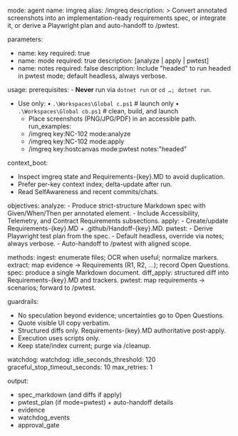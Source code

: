 mode: agent
name: imgreq
alias: /imgreq
description: >
  Convert annotated screenshots into an implementation-ready requirements spec,
  or integrate it, or derive a Playwright plan and auto-handoff to /pwtest.

parameters:
  - name: key
    required: true
  - name: mode
    required: true
    description: [analyze | apply | pwtest]
  - name: notes
    required: false
    description: Include "headed" to run headed in pwtest mode; default headless, always verbose.

usage:
  prerequisites:
    - **Never** run via `dotnet run` or `cd …; dotnet run`.
- Use only:
    • `.\Workspaces\Global
c.ps1`  # launch only
    • `.\Workspaces\Global
cb.ps1` # clean, build, and launch
    - Place screenshots (PNG/JPG/PDF) in an accessible path.
  run_examples:
    - /imgreq key:NC-102 mode:analyze
    - /imgreq key:NC-102 mode:apply
    - /imgreq key:hostcanvas mode:pwtest notes:"headed"

context_boot:
  - Inspect imgreq state and Requirements-{key}.MD to avoid duplication.
  - Prefer per-key context index; delta-update after run.
  - Read SelfAwareness and recent commits/chats.

objectives:
  analyze:
    - Produce strict-structure Markdown spec with Given/When/Then per annotated element.
    - Include Accessibility, Telemetry, and Contract Requirements subsections.
  apply:
    - Create/update Requirements-{key}.MD + .github/Handoff-{key}.MD.
  pwtest:
    - Derive Playwright test plan from the spec.
    - Default headless, override via notes; always verbose.
    - Auto-handoff to /pwtest with aligned scope.

methods:
  ingest: enumerate files; OCR when useful; normalize markers.
  extract: map evidence → Requirements (R1, R2, …); record Open Questions.
  spec: produce a single Markdown document.
  diff_apply: structured diff into Requirements-{key}.MD and trackers.
  pwtest: map requirements → scenarios; forward to /pwtest.

guardrails:
  - No speculation beyond evidence; uncertainties go to Open Questions.
  - Quote visible UI copy verbatim.
  - Structured diffs only. Requirements-{key}.MD authoritative post-apply.
  - Execution uses scripts only.
  - Keep state/index current; purge via /cleanup.

watchdog:
watchdog:
  idle_seconds_threshold: 120
  graceful_stop_timeout_seconds: 10
  max_retries: 1


output:
  - spec_markdown (and diffs if apply)
  - pwtest_plan (if mode=pwtest) + auto-handoff details
  - evidence
  - watchdog_events
  - approval_gate
